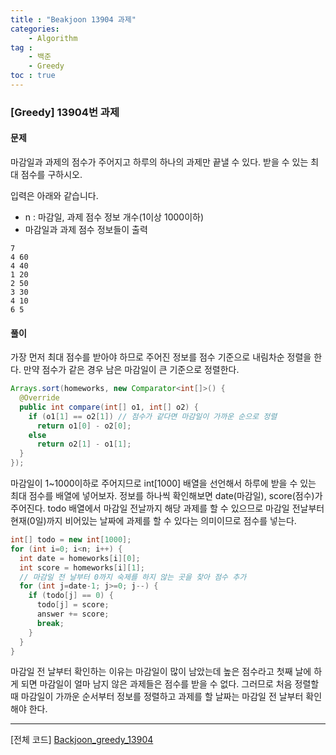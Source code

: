 ```yaml
---
title : "Beakjoon 13904 과제"
categories: 
    - Algorithm
tag : 
    - 백준
    - Greedy
toc : true
---
```


### [Greedy] 13904번 과제



#### 문제

마감일과 과제의 점수가 주어지고 하루의 하나의 과제만 끝낼 수 있다.
받을 수 있는 최대 점수를 구하시오.

입력은 아래와 같습니다.
 - n : 마감일, 과제 점수 정보 개수(1이상 1000이하)
 - 마감일과 과제 점수 정보들이 출력

```
7
4 60
4 40
1 20
2 50
3 30
4 10
6 5
```



#### 풀이

가장 먼저 최대 점수를 받아야 하므로 주어진 정보를 점수 기준으로 내림차순 정렬을 한다. 만약 점수가 같은 경우 남은 마감일이 큰 기준으로 정렬한다.

```java
Arrays.sort(homeworks, new Comparator<int[]>() {
  @Override
  public int compare(int[] o1, int[] o2) {
    if (o1[1] == o2[1])	// 점수가 같다면 마감일이 가까운 순으로 정렬 
      return o1[0] - o2[0];
    else
      return o2[1] - o1[1];
  }
});
```

마감일이 1~1000이하로 주어지므로 int[1000] 배열을 선언해서 하루에 받을 수 있는 최대 점수를 배열에 넣어보자.
정보를 하나씩 확인해보면 date(마감일), score(점수)가 주어진다. todo 배열에서 마감일 전날까지 해당 과제를 할 수 있으므로 마감일 전날부터 현재(0일)까지 비어있는 날짜에 과제를 할 수 있다는 의미이므로 점수를 넣는다. 

```java
int[] todo = new int[1000];
for (int i=0; i<n; i++) {
  int date = homeworks[i][0];
  int score = homeworks[i][1];
  // 마감일 전 날부터 0까지 숙제를 하지 않는 곳을 찾아 점수 추가 
  for (int j=date-1; j>=0; j--) {
    if (todo[j] == 0) {
      todo[j] = score;
      answer += score;
      break;
    }
  }
}
```

마감일 전 날부터 확인하는 이유는 마감일이 많이 남았는데 높은 점수라고 첫째 날에 하게 되면 마감일이 얼마 남지 않은 과제들은 점수를 받을 수 없다. 그러므로 처음 정렬할 때 마감일이 가까운 순서부터 정보를 정렬하고 과제를 할 날짜는 마감일 전 날부터 확인해야 한다.

------



[전체 코드]
[Backjoon_greedy_13904](https://github.com/yuntnwls/codingtest/blob/c27440b5d781809d982af1b2ac5d5a492e93e830/src/com/backjoon/greedy/t13904/Main.java)

